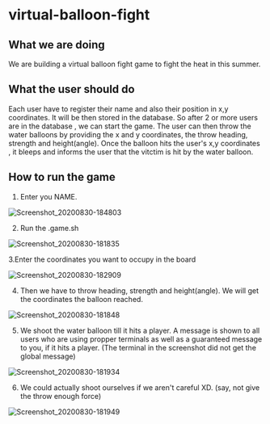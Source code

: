 # virtual-balloon-fight
## What we are doing
We are building a virtual balloon fight game to fight the heat in this summer.
## What the user should do
Each user have to register their name and also their position in x,y coordinates. It will be then stored in the database. 
So after 2 or more users are in the database , we can start the game.
The user can then throw the water balloons by providing the x and y coordinates, the throw heading, strength and height(angle).
Once the balloon hits the user's x,y coordinates , it bleeps and informs the user that the vitctim is hit by the water balloon.
## How to run the game
1. Enter you NAME.

![Screenshot_20200830-184803](https://user-images.githubusercontent.com/44509204/91660148-24e20980-eaf2-11ea-9538-dee2f2ca4faa.png)

2. Run the .game.sh

![Screenshot_20200830-181835](https://user-images.githubusercontent.com/44509204/91659621-84d6b100-eaee-11ea-80da-bb8097732a70.png)

3.Enter the coordinates you want to occupy in the board

![Screenshot_20200830-182909](https://user-images.githubusercontent.com/44509204/91659678-f6aefa80-eaee-11ea-969d-55a64ba6ee05.png)

4. Then we have to throw heading, strength and height(angle). We will get the coordinates the balloon reached.

![Screenshot_20200830-181848](https://user-images.githubusercontent.com/44509204/91659702-1c3c0400-eaef-11ea-9050-8b23c5240ca0.png)

5. We shoot the water balloon till it hits a player. A message is shown to all users who are using propper terminals as well as a guaranteed message to you, if it hits a player. (The terminal in the screenshot did not get the global message)

![Screenshot_20200830-181934](https://user-images.githubusercontent.com/44509204/91659812-e0ee0500-eaef-11ea-9d0a-cdb722f55e9a.png)

6. We could actually shoot ourselves if we aren't careful XD. (say, not give the throw enough force)

![Screenshot_20200830-181949](https://user-images.githubusercontent.com/44509204/91659861-172b8480-eaf0-11ea-9c36-8bf33511fd13.png)



